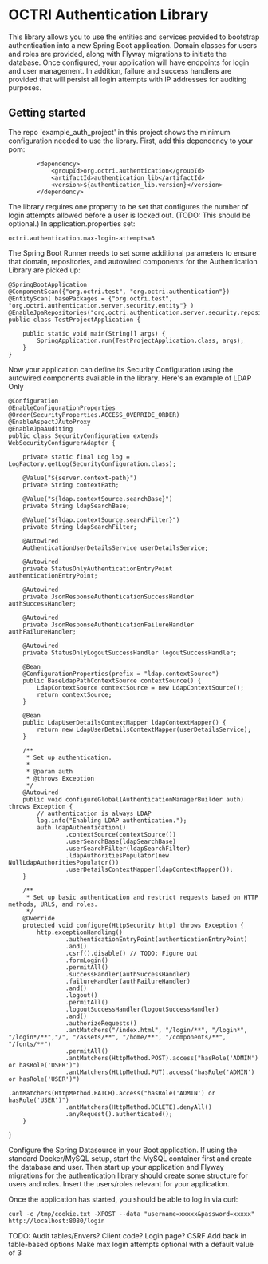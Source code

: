 # OCTRI Authentication Library

This library allows you to use the entities and services provided to bootstrap authentication into a new Spring Boot application. Domain classes for users and roles are provided, along with Flyway migrations to initiate the database. Once configured, your application will have endpoints for login and user management. In addition, failure and success handlers are provided that will persist all login attempts with IP addresses for auditing purposes.

## Getting started

The repo 'example_auth_project' in this project shows the minimum configuration needed to use the library. First, add this dependency to your pom:

```
		<dependency>
			<groupId>org.octri.authentication</groupId>
			<artifactId>authentication_lib</artifactId>
			<version>${authentication_lib.version}</version>
		</dependency>
``` 

The library requires one property to be set that configures the number of login attempts allowed before a user is locked out. (TODO: This should be optional.) In application.properties set:

```
octri.authentication.max-login-attempts=3
```

The Spring Boot Runner needs to set some additional parameters to ensure that domain, repositories, and autowired components for the Authentication Library are picked up:

```
@SpringBootApplication
@ComponentScan({"org.octri.test", "org.octri.authentication"})
@EntityScan( basePackages = {"org.octri.test", "org.octri.authentication.server.security.entity"} )
@EnableJpaRepositories("org.octri.authentication.server.security.repository")
public class TestProjectApplication {

	public static void main(String[] args) {
		SpringApplication.run(TestProjectApplication.class, args);
	}
}
```

Now your application can define its Security Configuration using the autowired components available in the library. Here's an example of LDAP Only

```
@Configuration
@EnableConfigurationProperties
@Order(SecurityProperties.ACCESS_OVERRIDE_ORDER)
@EnableAspectJAutoProxy
@EnableJpaAuditing
public class SecurityConfiguration extends WebSecurityConfigurerAdapter {

	private static final Log log = LogFactory.getLog(SecurityConfiguration.class);

	@Value("${server.context-path}")
	private String contextPath;

	@Value("${ldap.contextSource.searchBase}")
	private String ldapSearchBase;

	@Value("${ldap.contextSource.searchFilter}")
	private String ldapSearchFilter;

	@Autowired
	AuthenticationUserDetailsService userDetailsService;

	@Autowired
	private StatusOnlyAuthenticationEntryPoint authenticationEntryPoint;

	@Autowired
	private JsonResponseAuthenticationSuccessHandler authSuccessHandler;

	@Autowired
	private JsonResponseAuthenticationFailureHandler authFailureHandler;

	@Autowired
	private StatusOnlyLogoutSuccessHandler logoutSuccessHandler;

	@Bean
	@ConfigurationProperties(prefix = "ldap.contextSource")
	public BaseLdapPathContextSource contextSource() {
		LdapContextSource contextSource = new LdapContextSource();
		return contextSource;
	}

	@Bean
	public LdapUserDetailsContextMapper ldapContextMapper() {
		return new LdapUserDetailsContextMapper(userDetailsService);
	}

	/**
	 * Set up authentication.
	 *
	 * @param auth
	 * @throws Exception
	 */
	@Autowired
	public void configureGlobal(AuthenticationManagerBuilder auth) throws Exception {
		// authentication is always LDAP
		log.info("Enabling LDAP authentication.");
		auth.ldapAuthentication()
				.contextSource(contextSource())
				.userSearchBase(ldapSearchBase)
				.userSearchFilter(ldapSearchFilter)
				.ldapAuthoritiesPopulator(new NullLdapAuthoritiesPopulator())
				.userDetailsContextMapper(ldapContextMapper());
	}

	/**
	 * Set up basic authentication and restrict requests based on HTTP methods, URLS, and roles.
	 */
	@Override
	protected void configure(HttpSecurity http) throws Exception {
		http.exceptionHandling()
				.authenticationEntryPoint(authenticationEntryPoint)
				.and()
				.csrf().disable() // TODO: Figure out
				.formLogin()
				.permitAll()
				.successHandler(authSuccessHandler)
				.failureHandler(authFailureHandler)
				.and()
				.logout()
				.permitAll()
				.logoutSuccessHandler(logoutSuccessHandler)
				.and()
				.authorizeRequests()
				.antMatchers("/index.html", "/login/**", "/login*", "/login*/**","/", "/assets/**", "/home/**", "/components/**", "/fonts/**")
				.permitAll()
				.antMatchers(HttpMethod.POST).access("hasRole('ADMIN') or hasRole('USER')")
				.antMatchers(HttpMethod.PUT).access("hasRole('ADMIN') or hasRole('USER')")
				.antMatchers(HttpMethod.PATCH).access("hasRole('ADMIN') or hasRole('USER')")
				.antMatchers(HttpMethod.DELETE).denyAll()
				.anyRequest().authenticated();
	}

}
```

Configure the Spring Datasource in your Boot application. If using the standard Docker/MySQL setup, start the MySQL container first and create the database and user. Then start up your application and Flyway migrations for the authentication library should create some structure for users and roles. Insert the users/roles relevant for your application.

Once the application has started, you should be able to log in via curl:

```
curl -c /tmp/cookie.txt -XPOST --data "username=xxxxx&password=xxxxx" http://localhost:8080/login
```

TODO:
Audit tables/Envers?
Client code? Login page?
CSRF
Add back in table-based options
Make max login attempts optional with a default value of 3